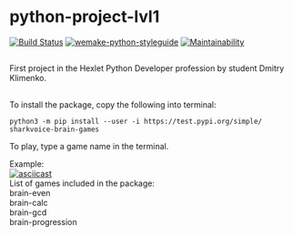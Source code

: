 # python-project-lvl1
[![Build Status](https://travis-ci.org/sharkvoice/python-project-lvl1.svg?branch=master)](https://travis-ci.org/sharkvoice/python-project-lvl1)
[![wemake-python-styleguide](https://img.shields.io/badge/style-wemake-000000.svg)](https://github.com/wemake-services/wemake-python-styleguide)
[![Maintainability](https://api.codeclimate.com/v1/badges/784f0213c7183f494d1d/maintainability)](https://codeclimate.com/github/sharkvoice/python-project-lvl1/maintainability)
##
First project in the Hexlet Python Developer profession by student Dmitry Klimenko.
##
To install the package, copy the following into terminal:  
```
python3 -m pip install --user -i https://test.pypi.org/simple/ sharkvoice-brain-games
```
To play, type a game name in the terminal.

Example:  
[![asciicast](https://asciinema.org/a/vKZQHGGDRjtyvWaxpR34U9AoD.svg)](https://asciinema.org/a/vKZQHGGDRjtyvWaxpR34U9AoD)  
List of games included in the package:  
brain-even  
brain-calc  
brain-gcd  
brain-progression
